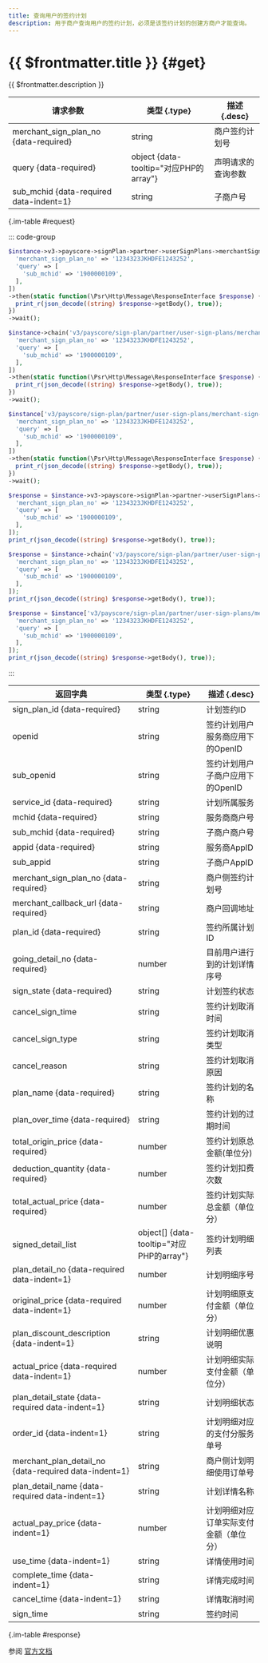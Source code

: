```yaml
---
title: 查询用户的签约计划
description: 用于商户查询用户的签约计划，必须是该签约计划的创建方商户才能查询。
---
```


# {{ $frontmatter.title }} {#get}

{{ $frontmatter.description }}

| 请求参数 | 类型 {.type} | 描述 {.desc}
| --- | --- | ---
| merchant_sign_plan_no {data-required} | string | 商户签约计划号
| query {data-required} | object {data-tooltip="对应PHP的array"} | 声明请求的查询参数
| sub_mchid {data-required data-indent=1} | string | 子商户号

{.im-table #request}

::: code-group

```php [异步纯链式]
$instance->v3->payscore->signPlan->partner->userSignPlans->merchantSignPlanNo->_merchant_sign_plan_no_->getAsync([
  'merchant_sign_plan_no' => '1234323JKHDFE1243252',
  'query' => [
    'sub_mchid' => '1900000109',
  ],
])
->then(static function(\Psr\Http\Message\ResponseInterface $response) {
  print_r(json_decode((string) $response->getBody(), true));
})
->wait();
```

```php [异步声明式]
$instance->chain('v3/payscore/sign-plan/partner/user-sign-plans/merchant-sign-plan-no/{merchant_sign_plan_no}')->getAsync([
  'merchant_sign_plan_no' => '1234323JKHDFE1243252',
  'query' => [
    'sub_mchid' => '1900000109',
  ],
])
->then(static function(\Psr\Http\Message\ResponseInterface $response) {
  print_r(json_decode((string) $response->getBody(), true));
})
->wait();
```

```php [异步属性式]
$instance['v3/payscore/sign-plan/partner/user-sign-plans/merchant-sign-plan-no/{merchant_sign_plan_no}']->getAsync([
  'merchant_sign_plan_no' => '1234323JKHDFE1243252',
  'query' => [
    'sub_mchid' => '1900000109',
  ],
])
->then(static function(\Psr\Http\Message\ResponseInterface $response) {
  print_r(json_decode((string) $response->getBody(), true));
})
->wait();
```

```php [同步纯链式]
$response = $instance->v3->payscore->signPlan->partner->userSignPlans->merchantSignPlanNo->_merchant_sign_plan_no_->get([
  'merchant_sign_plan_no' => '1234323JKHDFE1243252',
  'query' => [
    'sub_mchid' => '1900000109',
  ],
]);
print_r(json_decode((string) $response->getBody(), true));
```

```php [同步声明式]
$response = $instance->chain('v3/payscore/sign-plan/partner/user-sign-plans/merchant-sign-plan-no/{merchant_sign_plan_no}')->get([
  'merchant_sign_plan_no' => '1234323JKHDFE1243252',
  'query' => [
    'sub_mchid' => '1900000109',
  ],
]);
print_r(json_decode((string) $response->getBody(), true));
```

```php [同步属性式]
$response = $instance['v3/payscore/sign-plan/partner/user-sign-plans/merchant-sign-plan-no/{merchant_sign_plan_no}']->get([
  'merchant_sign_plan_no' => '1234323JKHDFE1243252',
  'query' => [
    'sub_mchid' => '1900000109',
  ],
]);
print_r(json_decode((string) $response->getBody(), true));
```

:::

| 返回字典 | 类型 {.type} | 描述 {.desc}
| --- | --- | ---
| sign_plan_id {data-required}| string | 计划签约ID
| openid | string | 签约计划用户服务商应用下的OpenID
| sub_openid | string | 签约计划用户子商户应用下的OpenID
| service_id {data-required}| string | 计划所属服务
| mchid {data-required}| string | 服务商商户号
| sub_mchid {data-required}| string | 子商户商户号
| appid {data-required}| string | 服务商AppID
| sub_appid | string | 子商户AppID
| merchant_sign_plan_no {data-required}| string | 商户侧签约计划号
| merchant_callback_url {data-required}| string | 商户回调地址
| plan_id {data-required}| string | 签约所属计划ID
| going_detail_no {data-required}| number | 目前用户进行到的计划详情序号
| sign_state {data-required}| string | 计划签约状态
| cancel_sign_time | string | 签约计划取消时间
| cancel_sign_type | string | 签约计划取消类型
| cancel_reason | string | 签约计划取消原因
| plan_name {data-required}| string | 签约计划的名称
| plan_over_time {data-required}| string | 签约计划的过期时间
| total_origin_price {data-required}| number | 签约计划原总金额(单位分)
| deduction_quantity {data-required}| number | 签约计划扣费次数
| total_actual_price {data-required}| number | 签约计划实际总金额（单位分）
| signed_detail_list | object[] {data-tooltip="对应PHP的array"} | 签约计划明细列表
| plan_detail_no {data-required data-indent=1} | number | 计划明细序号
| original_price {data-required data-indent=1} | number | 计划明细原支付金额（单位分）
| plan_discount_description {data-indent=1} | string | 计划明细优惠说明
| actual_price {data-required data-indent=1} | number | 计划明细实际支付金额（单位分）
| plan_detail_state {data-required data-indent=1} | string | 计划明细状态
| order_id {data-indent=1} | string | 计划明细对应的支付分服务单号
| merchant_plan_detail_no {data-required data-indent=1} | string | 商户侧计划明细使用订单号
| plan_detail_name {data-required data-indent=1} | string | 计划详情名称
| actual_pay_price {data-indent=1} | number | 计划明细对应订单实际支付金额（单位分）
| use_time {data-indent=1} | string | 详情使用时间
| complete_time {data-indent=1} | string | 详情完成时间
| cancel_time {data-indent=1} | string | 详情取消时间
| sign_time | string | 签约时间

{.im-table #response}

参阅 [官方文档](https://pay.weixin.qq.com/docs/partner/apis/partner-payscore-plan/partner-user-sign-plan/query-partner-user-sign-plan.html)

